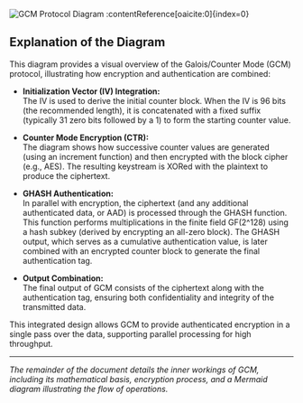 ![GCM Protocol Diagram](https://upload.wikimedia.org/wikipedia/commons/thumb/4/40/GCM-Galois_Counter_Mode_with_IV.svg/545px-GCM-Galois_Counter_Mode_with_IV.svg.png)
:contentReference[oaicite:0]{index=0}

## Explanation of the Diagram

This diagram provides a visual overview of the Galois/Counter Mode (GCM) protocol, illustrating how encryption and authentication are combined:

- **Initialization Vector (IV) Integration:**  
  The IV is used to derive the initial counter block. When the IV is 96 bits (the recommended length), it is concatenated with a fixed suffix (typically 31 zero bits followed by a 1) to form the starting counter value.

- **Counter Mode Encryption (CTR):**  
  The diagram shows how successive counter values are generated (using an increment function) and then encrypted with the block cipher (e.g., AES). The resulting keystream is XORed with the plaintext to produce the ciphertext.

- **GHASH Authentication:**  
  In parallel with encryption, the ciphertext (and any additional authenticated data, or AAD) is processed through the GHASH function. This function performs multiplications in the finite field GF(2^128) using a hash subkey (derived by encrypting an all-zero block). The GHASH output, which serves as a cumulative authentication value, is later combined with an encrypted counter block to generate the final authentication tag.

- **Output Combination:**  
  The final output of GCM consists of the ciphertext along with the authentication tag, ensuring both confidentiality and integrity of the transmitted data.

This integrated design allows GCM to provide authenticated encryption in a single pass over the data, supporting parallel processing for high throughput.

---

*The remainder of the document details the inner workings of GCM, including its mathematical basis, encryption process, and a Mermaid diagram illustrating the flow of operations.*
